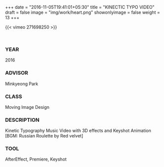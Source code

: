 +++
date = "2016-11-05T19:41:01+05:30"
title = "KINECTIC TYPO VIDEO"
draft = false
image = "img/work/heart.png"
showonlyimage = false
weight = 13
+++

<!--more-->

{{< vimeo 271698250 >}}

<br>

### YEAR 

2016

### ADVISOR

Minkyeong Park

### CLASS

Moving Image Design

### DESCRIPTION

Kinetic Typography Music Video with 3D effects and Keyshot Animation [BGM: Russian Roulette by Red velvet]

### TOOL

AfterEffect, Premiere, Keyshot
